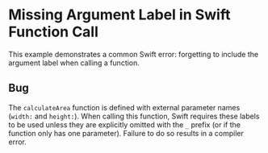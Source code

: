 # Missing Argument Label in Swift Function Call

This example demonstrates a common Swift error: forgetting to include the argument label when calling a function.

## Bug
The `calculateArea` function is defined with external parameter names (`width:` and `height:`).  When calling this function, Swift requires these labels to be used unless they are explicitly omitted with the `_` prefix (or if the function only has one parameter).  Failure to do so results in a compiler error.
